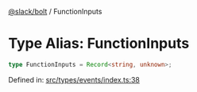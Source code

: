 [@slack/bolt](../index.md) / FunctionInputs

# Type Alias: FunctionInputs

```ts
type FunctionInputs = Record<string, unknown>;
```

Defined in: [src/types/events/index.ts:38](https://github.com/slackapi/bolt-js/blob/main/src/types/events/index.ts#L38)
